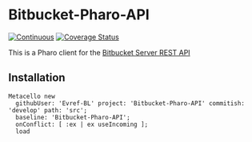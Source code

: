 # Bitbucket-Pharo-API

[![Continuous](https://github.com/Evref-BL/Bitbucket-Pharo-API/actions/workflows/continuous.yml/badge.svg)](https://github.com/Evref-BL/Bitbucket-Pharo-API/actions/workflows/continuous.yml)
[![Coverage Status](https://coveralls.io/repos/github/Evref-BL/Bitbucket-Pharo-API/badge.svg?branch=ci-add-coverage)](https://coveralls.io/github/Evref-BL/Bitbucket-Pharo-API?branch=develop)

This is a Pharo client for the [Bitbucket Server REST API](https://docs.atlassian.com/bitbucket-server/rest/5.9.0/bitbucket-rest.html)

## Installation 

```st
Metacello new
  githubUser: 'Evref-BL' project: 'Bitbucket-Pharo-API' commitish: 'develop' path: 'src';
  baseline: 'Bitbucket-Pharo-API';
  onConflict: [ :ex | ex useIncoming ];
  load
```